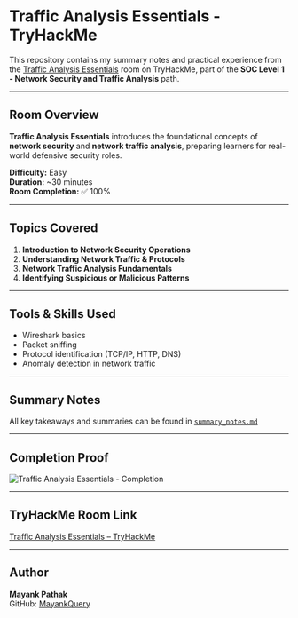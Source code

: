 # Traffic Analysis Essentials - TryHackMe

This repository contains my summary notes and practical experience from the [Traffic Analysis Essentials](https://tryhackme.com/room/trafficanalysisessentials) room on TryHackMe, part of the **SOC Level 1 - Network Security and Traffic Analysis** path.

---

## Room Overview

**Traffic Analysis Essentials** introduces the foundational concepts of **network security** and **network traffic analysis**, preparing learners for real-world defensive security roles.

**Difficulty:** Easy  
**Duration:** ~30 minutes  
**Room Completion:** ✅ 100%

---

## Topics Covered

1. **Introduction to Network Security Operations**
2. **Understanding Network Traffic & Protocols**
3. **Network Traffic Analysis Fundamentals**
4. **Identifying Suspicious or Malicious Patterns**

---

## Tools & Skills Used

- Wireshark basics
- Packet sniffing
- Protocol identification (TCP/IP, HTTP, DNS)
- Anomaly detection in network traffic

---

## Summary Notes

All key takeaways and summaries can be found in [`summary_notes.md`](https://github.com/MayankQuery/tryhackme-writeups/blob/main/traffic-analysis-essentials/summary-notes.md)

---

## Completion Proof

![Traffic Analysis Essentials - Completion](./screenshots/completion.png)

---

## TryHackMe Room Link

[Traffic Analysis Essentials – TryHackMe](https://tryhackme.com/room/trafficanalysisessentials)

---

## Author

**Mayank Pathak**  
GitHub: [MayankQuery](https://github.com/MayankQuery)

